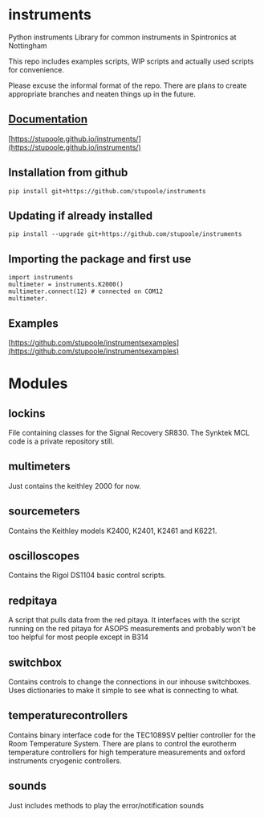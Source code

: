 
# instruments
Python instruments Library for common instruments in Spintronics at Nottingham

This repo includes examples scripts, WIP scripts and actually used scripts for convenience. 

Please excuse the informal format of the repo. There are plans to create appropriate branches and neaten things up in the future.
## [Documentation](https://stupoole.github.io/instruments/)
[https://stupoole.github.io/instruments/](https://stupoole.github.io/instruments/)

## Installation from github
    pip install git+https://github.com/stupoole/instruments
       
    
## Updating if already installed
    pip install --upgrade git+https://github.com/stupoole/instruments

## Importing the package and first use
    import instruments
    multimeter = instruments.K2000()
    multimeter.connect(12) # connected on COM12
    multimeter.

## Examples
[https://github.com/stupoole/instrumentsexamples](https://github.com/stupoole/instrumentsexamples)

# Modules
## lockins
File containing classes for the Signal Recovery SR830. The Synktek MCL code is a private repository still.  

## multimeters
Just contains the keithley 2000 for now.

## sourcemeters
Contains the Keithley models K2400, K2401, K2461 and K6221. 

## oscilloscopes
Contains the Rigol DS1104 basic control scripts.

## redpitaya
A script that pulls data from the red pitaya. It interfaces with the script running on the red pitaya for ASOPS measurements and probably won't be too helpful for most people except in B314

## switchbox
Contains controls to change the connections in our inhouse switchboxes. Uses dictionaries to make it simple to see what is connecting to what.

## temperaturecontrollers
Contains binary interface code for the TEC1089SV peltier controller for the Room Temperature System. There are plans to control the eurotherm temperature controllers for high temperature measurements and oxford instruments cryogenic controllers.

## sounds
Just includes methods to play the error/notification sounds
